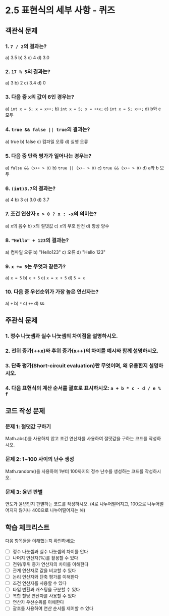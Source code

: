 # 2.5 표현식의 세부 사항 - 퀴즈

## 객관식 문제

### 1. `7 / 2`의 결과는?
a) 3.5
b) 3
c) 4
d) 3.0

### 2. `17 % 5`의 결과는?
a) 3
b) 2
c) 3.4
d) 0

### 3. 다음 중 x의 값이 6인 경우는?
a) `int x = 5; x = x++;`
b) `int x = 5; x = ++x;`
c) `int x = 5; x++;`
d) b와 c 모두

### 4. `true && false || true`의 결과는?
a) true
b) false
c) 컴파일 오류
d) 실행 오류

### 5. 다음 중 단축 평가가 일어나는 경우는?
a) `false && (x++ > 0)`
b) `true || (x++ > 0)`
c) `true && (x++ > 0)`
d) a와 b 모두

### 6. `(int)3.7`의 결과는?
a) 4
b) 3
c) 3.0
d) 3.7

### 7. 조건 연산자 `x > 0 ? x : -x`의 의미는?
a) x의 음수
b) x의 절댓값
c) x의 부호 반전
d) 항상 양수

### 8. `"Hello" + 123`의 결과는?
a) 컴파일 오류
b) "Hello123"
c) 오류
d) "Hello 123"

### 9. `x += 5`는 무엇과 같은가?
a) `x = 5`
b) `x + 5`
c) `x = x + 5`
d) `5 = x`

### 10. 다음 중 우선순위가 가장 높은 연산자는?
a) `+`
b) `*`
c) `++`
d) `&&`

## 주관식 문제

### 1. 정수 나눗셈과 실수 나눗셈의 차이점을 설명하시오.

### 2. 전위 증가(++x)와 후위 증가(x++)의 차이를 예시와 함께 설명하시오.

### 3. 단축 평가(Short-circuit evaluation)란 무엇이며, 왜 유용한지 설명하시오.

### 4. 다음 표현식의 계산 순서를 괄호로 표시하시오: `a + b * c - d / e % f`

## 코드 작성 문제

### 문제 1: 절댓값 구하기
Math.abs()를 사용하지 않고 조건 연산자를 사용하여 절댓값을 구하는 코드를 작성하시오.

### 문제 2: 1~100 사이의 난수 생성
Math.random()을 사용하여 1부터 100까지의 정수 난수를 생성하는 코드를 작성하시오.

### 문제 3: 윤년 판별
연도가 윤년인지 판별하는 코드를 작성하시오. (4로 나누어떨어지고, 100으로 나누어떨어지지 않거나 400으로 나누어떨어지는 해)

## 학습 체크리스트

다음 항목들을 이해했는지 확인하세요:

- [ ] 정수 나눗셈과 실수 나눗셈의 차이를 안다
- [ ] 나머지 연산자(%)를 활용할 수 있다
- [ ] 전위/후위 증가 연산자의 차이를 이해한다
- [ ] 관계 연산자로 값을 비교할 수 있다
- [ ] 논리 연산자와 단축 평가를 이해한다
- [ ] 조건 연산자를 사용할 수 있다
- [ ] 타입 변환과 캐스팅을 구분할 수 있다
- [ ] 복합 할당 연산자를 사용할 수 있다
- [ ] 연산자 우선순위를 이해한다
- [ ] 괄호를 사용하여 연산 순서를 제어할 수 있다